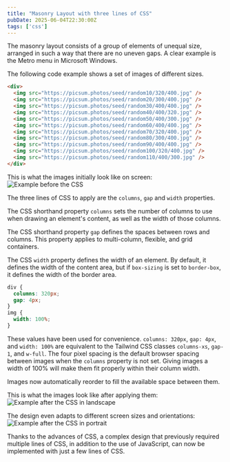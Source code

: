 ```yaml
---
title: "Masonry Layout with three lines of CSS"
pubDate: 2025-06-04T22:30:00Z
tags: ['css']
---
```

The masonry layout consists of a group of elements of unequal size, arranged in such a way that there are no uneven gaps. A clear example is the Metro menu in Microsoft Windows.

The following code example shows a set of images of different sizes.

```html
<div>
  <img src="https://picsum.photos/seed/random10/320/400.jpg" />
  <img src="https://picsum.photos/seed/random20/300/400.jpg" />
  <img src="https://picsum.photos/seed/random30/400/400.jpg" />
  <img src="https://picsum.photos/seed/random40/400/320.jpg" />
  <img src="https://picsum.photos/seed/random50/400/300.jpg" />
  <img src="https://picsum.photos/seed/random60/400/400.jpg" />
  <img src="https://picsum.photos/seed/random70/320/400.jpg" />
  <img src="https://picsum.photos/seed/random80/300/400.jpg" />
  <img src="https://picsum.photos/seed/random90/400/400.jpg" />
  <img src="https://picsum.photos/seed/random100/320/400.jpg" />
  <img src="https://picsum.photos/seed/random110/400/300.jpg" />
</div>
```

This is what the images initially look like on screen:
![Example before the CSS](/images/masonry_before.png)

The three lines of CSS to apply are the `columns`, `gap` and `width` properties.

The CSS shorthand property `columns` sets the number of columns to use when drawing an element's content, as well as the width of those columns.

The CSS shorthand property `gap` defines the spaces between rows and columns. This property applies to multi-column, flexible, and grid containers.

The CSS `width` property defines the width of an element. By default, it defines the width of the content area, but if `box-sizing` is set to `border-box`, it defines the width of the border area.

```css
div {
  columns: 320px;
  gap: 4px;
}
img {
  width: 100%;
}
```

These values ​​have been used for convenience. `columns: 320px`, `gap: 4px`, and `width: 100%` are equivalent to the Tailwind CSS classes `columns-xs`, `gap-1`, and `w-full`. The four pixel spacing is the default browser spacing between images when the `columns` property is not set. Giving images a width of 100% will make them fit properly within their column width.

Images now automatically reorder to fill the available space between them.

This is what the images look like after applying them:
![Example after the CSS in landscape](/images/masonry_landscape.png)

The design even adapts to different screen sizes and orientations:
![Example after the CSS in portrait](/images/masonry_portrait.png)

Thanks to the advances of CSS, a complex design that previously required multiple lines of CSS, in addition to the use of JavaScript, can now be implemented with just a few lines of CSS.